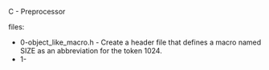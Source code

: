 C - Preprocessor

files:

- 0-object_like_macro.h - Create a header file that defines a macro named SIZE as an abbreviation for the token 1024.
- 1-
